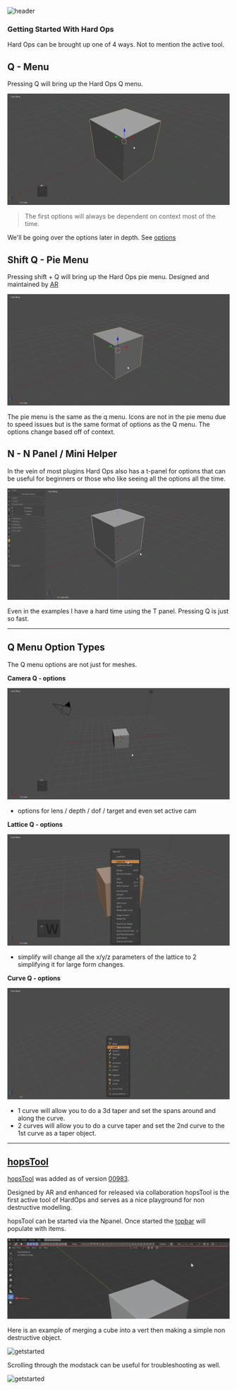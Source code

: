 ![header](img/banner.gif)

### Getting Started With Hard Ops

Hard Ops can be brought up one of 4 ways. Not to mention the active tool.

## Q  - Menu

Pressing Q will bring up the Hard Ops Q menu.

![getstarted](img/getstart/g1.gif)

> The first options will always be dependent on context most of the time.

We'll be going over the options later in depth. See [options](options)

## Shift Q - Pie Menu

Pressing shift + Q will bring up the Hard Ops pie menu. Designed and maintained by [AR](https://twitter.com/AdrianRutk0wski/)

![getstarted](img/getstart/g2.gif)

The pie menu is the same as the q menu. Icons are not in the pie menu due to speed issues but is the same format of options as the Q menu. The options change based off of context.

## N - N Panel / Mini Helper

In the vein of most plugins Hard Ops also has a t-panel for options that can be useful for beginners or those who like seeing all the options all the time.

![getstarted](img/getstart/g3.gif)

Even in the examples I have a hard time using the T panel. Pressing Q is just so fast.

---

## Q Menu Option Types

The Q menu options are not just for meshes.

**Camera Q - options**

![getstarted](img/getstart/g4.gif)

- options for lens / depth / dof / target and even set active cam


**Lattice Q - options**

![getstarted](img/getstart/g5.gif)

- simplify will change all the x/y/z parameters of the lattice to 2 simplifying it for large form changes.



**Curve Q - options**

![getstarted](img/getstart/g6.gif)

- 1 curve will allow you to do a 3d taper and set the spans around and along the curve.
- 2 curves will allow you to do a curve taper and set the 2nd curve to the 1st curve as a taper object.

---

## [hopsTool](https://youtu.be/0qx_hOrW1C8)

[hopsTool](hopsTool.md) was added as of version [00983](https://masterxeon1001.com/2019/09/01/hard-ops-00983-update-log/).

Designed by AR and enhanced for released via collaboration hopsTool is the first active tool of HardOps and serves as a nice playground for non destructive modelling.

hopsTool can be started via the Npanel. Once started the [topbar](https://twitter.com/mxeon1001/status/1123820309168177154) will populate with items.

![getstarted](img/getstart/g7.png)

Here is an example of merging a cube into a vert then making a simple non destructive object.

![getstarted](img/getstart/g8.gif)

Scrolling through the modstack can be useful for troubleshooting as well.

![getstarted](img/getstart/g9.gif)
